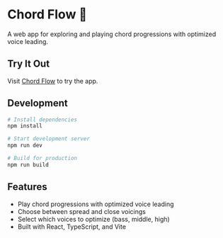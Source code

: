 # Chord Flow 🎵

A web app for exploring and playing chord progressions with optimized voice leading.

## Try It Out

Visit [Chord Flow](https://willdickerson.github.io/chord-flow/) to try the app.

## Development

```bash
# Install dependencies
npm install

# Start development server
npm run dev

# Build for production
npm run build
```

## Features

- Play chord progressions with optimized voice leading
- Choose between spread and close voicings
- Select which voices to optimize (bass, middle, high)
- Built with React, TypeScript, and Vite
